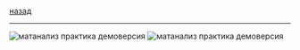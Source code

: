 [назад](../../../../pi/pi-1-1.md#Дискретная-математика)
***

![матанализ практика демоверсия](../../../../images/1-sem/dm/practice/att2/dm-pi/pr1.jpg)
![матанализ практика демоверсия](../../../../images/1-sem/dm/practice/att2/dm-pi/pr2.jpg)